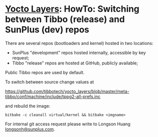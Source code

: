# [Yocto Layers](/): HowTo: Switching between Tibbo (release) and SunPlus (dev) repos

There are several repos (bootloaders and kernel) hosted in two locations:

* SunPlus "development" repos hosted internally, accessible by key request;
* Tibbo "release" repos are hosted at GitHub, publicly available;

Public Tibbo repos are used by default.

To switch between source change values at

<https://github.com/tibbotech/yocto_layers/blob/master/meta-tibbo/conf/machine/include/tppg2-all-prefs.inc>

and rebuild the image:
```
bitbake -c cleanall virtual/kernel && bitbake <imgname>
```

For internal git access request please write to Longson Huang <longsonh@sunplus.com>.
